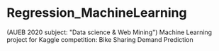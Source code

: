 # Regression_MachineLearning
(AUEB 2020 subject: "Data science &amp; Web Mining") Machine Learning project for Kaggle competition:  Bike Sharing Demand Prediction
